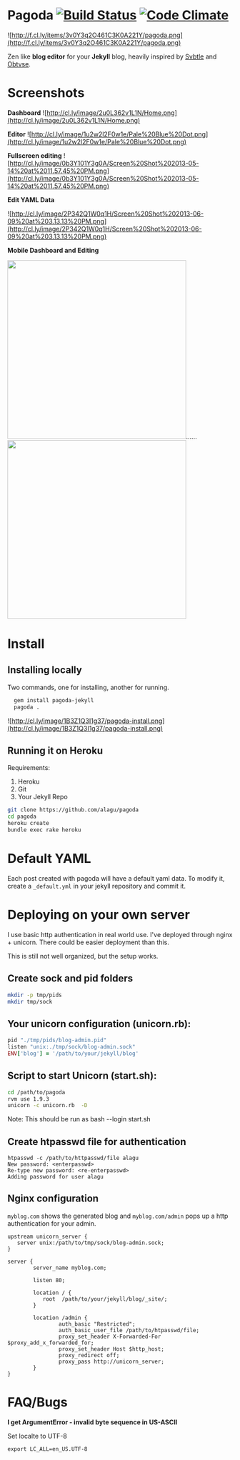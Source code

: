 Pagoda    [![Build Status](https://travis-ci.org/alagu/pagoda.png?branch=master)](https://travis-ci.org/alagu/pagoda) [![Code Climate](https://codeclimate.com/github/alagu/pagoda.png)](https://codeclimate.com/github/alagu/pagoda)
=========


![http://f.cl.ly/items/3v0Y3q2O461C3K0A221Y/pagoda.png](http://f.cl.ly/items/3v0Y3q2O461C3K0A221Y/pagoda.png)

Zen like **blog editor** for your **Jekyll** blog, heavily inspired by [Svbtle](http://dcurt.is/codename-svbtle) and [Obtvse](https://github.com/natew/obtvse). 

Screenshots
===========

**Dashboard**
![http://cl.ly/image/2u0L362v1L1N/Home.png](http://cl.ly/image/2u0L362v1L1N/Home.png)

**Editor**
![http://cl.ly/image/1u2w2l2F0w1e/Pale%20Blue%20Dot.png](http://cl.ly/image/1u2w2l2F0w1e/Pale%20Blue%20Dot.png)

**Fullscreen editing**
![http://cl.ly/image/0b3Y101Y3g0A/Screen%20Shot%202013-05-14%20at%2011.57.45%20PM.png](http://cl.ly/image/0b3Y101Y3g0A/Screen%20Shot%202013-05-14%20at%2011.57.45%20PM.png)

**Edit YAML Data**

![http://cl.ly/image/2P342Q1W0q1H/Screen%20Shot%202013-06-09%20at%203.13.13%20PM.png](http://cl.ly/image/2P342Q1W0q1H/Screen%20Shot%202013-06-09%20at%203.13.13%20PM.png)


**Mobile Dashboard and Editing**


<img src="http://cl.ly/image/2j1V2n2z0f0s/2013-05-15%2000.10.22.png" width="400"/>......<img src="http://cl.ly/image/030i1G0c3d0u/2013-05-15%2000.10.57.png" width="400"/>


Install
=======

Installing locally
------------------
Two commands, one for installing, another for running.

```sh
  gem install pagoda-jekyll
  pagoda .
```


![http://cl.ly/image/1B3Z1Q3I1g37/pagoda-install.png](http://cl.ly/image/1B3Z1Q3I1g37/pagoda-install.png)


Running it on Heroku
--------------------
Requirements:
1. Heroku
2. Git
3. Your Jekyll Repo

```sh
git clone https://github.com/alagu/pagoda
cd pagoda
heroku create
bundle exec rake heroku
```


Default YAML
=============
Each post created with pagoda will have a default yaml data. To modify it, create a `_default.yml` in your jekyll repository and commit it.


Deploying on your own server
============================
I use basic http authentication in real world use. I've deployed through nginx + unicorn. There could be easier deployment than this. 

This is still not well organized, but the setup works.

## Create sock and pid folders

```sh
mkdir -p tmp/pids
mkdir tmp/sock
```

## Your unicorn configuration (unicorn.rb):

```ruby
pid "./tmp/pids/blog-admin.pid"
listen "unix:./tmp/sock/blog-admin.sock"
ENV['blog'] = '/path/to/your/jekyll/blog'
```

## Script to start Unicorn (start.sh):

```sh
cd /path/to/pagoda
rvm use 1.9.3
unicorn -c unicorn.rb  -D
```
Note: This should be run as bash --login start.sh

## Create htpasswd file for authentication
```
htpasswd -c /path/to/httpasswd/file alagu
New password: <enterpasswd>
Re-type new password: <re-enterpasswd>
Adding password for user alagu
```

## Nginx configuration

`myblog.com` shows the generated blog and `myblog.com/admin` pops up a http authentication for your admin.

```nginx
upstream unicorn_server {
   server unix:/path/to/tmp/sock/blog-admin.sock;
}

server {
        server_name myblog.com;

        listen 80;

        location / {
           root  /path/to/your/jekyll/blog/_site/;
        }

        location /admin {
                auth_basic "Restricted";
                auth_basic_user_file /path/to/htpasswd/file;
                proxy_set_header X-Forwarded-For $proxy_add_x_forwarded_for;
                proxy_set_header Host $http_host;
                proxy_redirect off;
                proxy_pass http://unicorn_server;
        }
}
```




FAQ/Bugs
========

**I get ArgumentError - invalid byte sequence in US-ASCII**

Set localte to UTF-8

```
export LC_ALL=en_US.UTF-8
```
